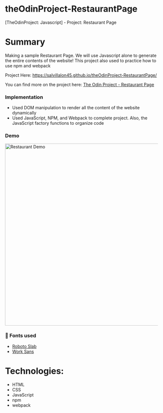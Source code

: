 # theOdinProject-RestaurantPage
[TheOdinProject: Javascript] - Project: Restaurant Page

# Summary
Making a sample Restaurant Page. We will use Javascript alone to generate the entire contents of the website!
This project also used to practice how to use npm and webpack

Project Here: https://salvillalon45.github.io/theOdinProject-RestaurantPage/
 
You can find more on the project here: [The Odin Project - Restaurant Page](https://www.theodinproject.com/lessons/node-path-javascript-restaurant-page)

### Implementation 
- Used DOM manipulation to render all the content of the website dynamically
- Used JavaScript, NPM, and Webpack to complete project. Also, the JavaScript factory functions to organize code

### Demo
<img alt="Restaurant Demo" src="./restaurant_page.gif" width="600" />

### 📗 Fonts used

-   [Roboto Slab](https://fonts.google.com/specimen/Roboto+Slab?query=Roboto+Slab)
-   [Work Sans](https://fonts.google.com/specimen/Work+Sans?query=Work+Sans)

# Technologies:
  - HTML
  - CSS
  - JavaScript
  - npm
  - webpack

